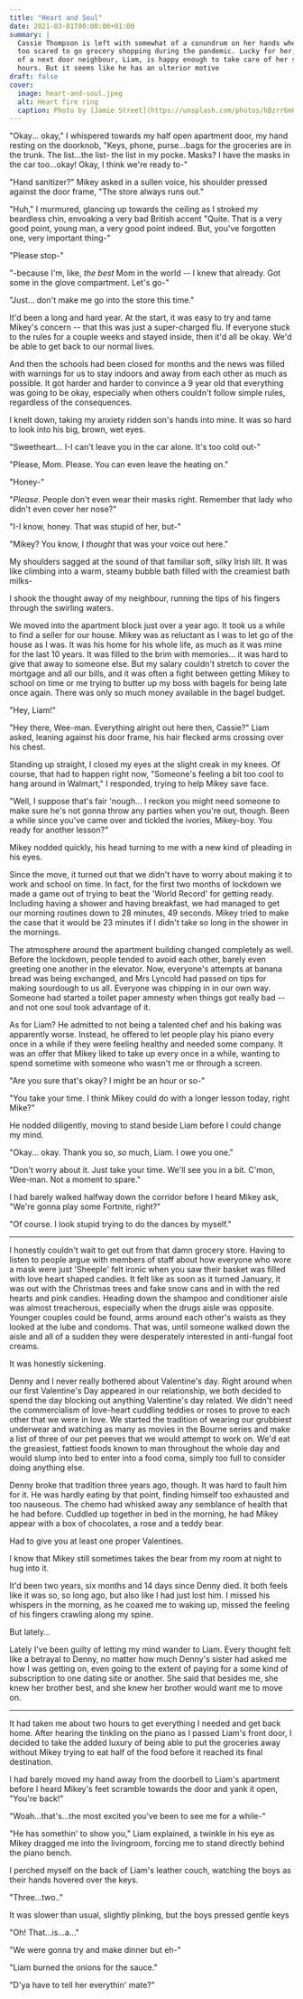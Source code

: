 ```yaml
---
title: "Heart and Soul"
date: 2021-03-01T00:00:00+01:00
summary: |
  Cassie Thompson is left with somewhat of a conundrum on her hands when her young son is
  too scared to go grocery shopping during the pandemic. Lucky for her, her handsome rouge
  of a next door neighbour, Liam, is happy enough to take care of her son for a couple
  hours. But it seems like he has an ulterior motive
draft: false
cover:
  image: heart-and-soul.jpeg
  alt: Heart fire ring
  caption: Photo by [Jamie Street](https://unsplash.com/photos/hBzrr6m6-pc)
---
```


"Okay... okay," I whispered towards my half open apartment door, my hand
resting on the doorknob, "Keys, phone, purse\...bags for the groceries
are in the trunk. The list\...the list- the list in my pocke. Masks? I
have the masks in the car too\...okay! Okay, I think we're ready to-"

"Hand sanitizer?" Mikey asked in a sullen voice, his shoulder pressed
against the door frame, "The store always runs out."

"Huh," I murmured, glancing up towards the ceiling as I stroked my
beardless chin, envoaking a very bad British accent "Quite. That is a
very good point, young man, a very good point indeed. But, you've
forgotten one, very important thing-"

"Please stop-"

"-because I'm, like, *the best* Mom in the world -- I knew that already.
Got some in the glove compartment. Let's go-"

"Just... don't make me go into the store this time."

It'd been a long and hard year. At the start, it was easy to try and
tame Mikey's concern -- that this was just a super-charged flu. If
everyone stuck to the rules for a couple weeks and stayed inside, then
it'd all be okay. We'd be able to get back to our normal lives.

And then the schools had been closed for months and the news was filled
with warnings for us to stay indoors and away from each other as much as
possible. It got harder and harder to convince a 9 year old that
everything was going to be okay, especially when others couldn't follow
simple rules, regardless of the consequences.

I knelt down, taking my anxiety ridden son's hands into mine. It was so
hard to look into his big, brown, wet eyes.

"Sweetheart... I-I can't leave you in the car alone. It's too cold out-"

"Please, Mom. Please. You can even leave the heating on."

"Honey-"

"*Please.* People don't even wear their masks right. Remember that lady
who didn't even cover her nose?"

"I-I know, honey. That was stupid of her, but-"

"Mikey? You know, I *thought* that was your voice out here."

My shoulders sagged at the sound of that familiar soft, silky Irish
lilt. It was like climbing into a warm, steamy bubble bath filled with
the creamiest bath milks-

I shook the thought away of my neighbour, running the tips of his
fingers through the swirling waters.

We moved into the apartment block just over a year ago. It took us a
while to find a seller for our house. Mikey was as reluctant as I was to
let go of the house as I was. It was his home for his whole life, as
much as it was mine for the last 10 years. It was filled to the brim
with memories... it was hard to give that away to someone else. But my
salary couldn't stretch to cover the mortgage and all our bills, and it
was often a fight between getting Mikey to school on time or me trying
to butter up my boss with bagels for being late once again. There was
only so much money available in the bagel budget.

"Hey, Liam!"

"Hey there, Wee-man. Everything alright out here then, Cassie?" Liam
asked, leaning against his door frame, his hair flecked arms crossing
over his chest.

Standing up straight, I closed my eyes at the slight creak in my knees.
Of course, that had to happen right now, "Someone's feeling a bit too
cool to hang around in Walmart," I responded, trying to help Mikey save
face.

"Well, I suppose that's fair 'nough... I reckon you might need someone
to make sure he's not gonna throw any parties when you're out, though.
Been a while since you've came over and tickled the ivories, Mikey-boy.
You ready for another lesson?"

Mikey nodded quickly, his head turning to me with a new kind of pleading
in his eyes.

Since the move, it turned out that we didn't have to worry about making
it to work and school on time. In fact, for the first two months of
lockdown we made a game out of trying to beat the 'World Record' for
getting ready. Including having a shower and having breakfast, we had
managed to get our morning routines down to 28 minutes, 49 seconds.
Mikey tried to make the case that it would be 23 minutes if I didn't
take so long in the shower in the mornings.

The atmosphere around the apartment building changed completely as well.
Before the lockdown, people tended to avoid each other, barely even
greeting one another in the elevator. Now, everyone's attempts at banana
bread was being exchanged, and Mrs Lyncold had passed on tips for making
sourdough to us all. Everyone was chipping in in our own way. Someone
had started a toilet paper amnesty when things got really bad -- and not
one soul took advantage of it.

As for Liam? He admitted to not being a talented chef and his baking was
apparently worse. Instead, he offered to let people play his piano every
once in a while if they were feeling healthy and needed some company. It
was an offer that Mikey liked to take up every once in a while, wanting
to spend sometime with someone who wasn't me or through a screen.

"Are you sure that's okay? I might be an hour or so-"

"You take your time. I think Mikey could do with a longer lesson today,
right Mike?"

He nodded diligently, moving to stand beside Liam before I could change
my mind.

"Okay... okay. Thank you so, *so* much, Liam. I owe you one."

"Don't worry about it. Just take your time. We'll see you in a bit.
C'mon, Wee-man. Not a moment to spare."

I had barely walked halfway down the corridor before I heard Mikey ask,
"We're gonna play some Fortnite, right?"

"Of course. I look stupid trying to do the dances by myself."

---

I honestly couldn't wait to get out from that damn grocery store. Having
to listen to people argue with members of staff about how everyone who
wore a mask were just 'Sheeple' felt ironic when you saw their basket
was filled with love heart shaped candies. It felt like as soon as it
turned January, it was out with the Christmas trees and fake snow cans
and in with the red hearts and pink candies. Heading down the shampoo
and conditioner aisle was almost treacherous, especially when the drugs
aisle was opposite. Younger couples could be found, arms around each
other's waists as they looked at the lube and condoms. That was, until
someone walked down the aisle and all of a sudden they were desperately
interested in anti-fungal foot creams.

It was honestly sickening.

Denny and I never really bothered about Valentine's day. Right around
when our first Valentine's Day appeared in our relationship, we both
decided to spend the day blocking out anything Valentine's day related.
We didn't need the commercialism of love-heart cuddling teddies or roses
to prove to each other that we were in love. We started the tradition of
wearing our grubbiest underwear and watching as many as movies in the
Bourne series and make a list of three of our pet peeves that we would
attempt to work on. We'd eat the greasiest, fattiest foods known to man
throughout the whole day and would slump into bed to enter into a food
coma, simply too full to consider doing anything else.

Denny broke that tradition three years ago, though. It was hard to fault
him for it. He was hardly eating by that point, finding himself too
exhausted and too nauseous. The chemo had whisked away any semblance of
health that he had before. Cuddled up together in bed in the morning, he
had Mikey appear with a box of chocolates, a rose and a teddy bear.

Had to give you at least one proper Valentines.

I know that Mikey still sometimes takes the bear from my room at night
to hug into it.

It'd been two years, six months and 14 days since Denny died. It both
feels like it was so, so long ago, but also like I had just lost him. I
missed his whispers in the morning, as he coaxed me to waking up, missed
the feeling of his fingers crawling along my spine.

But lately...

Lately I've been guilty of letting my mind wander to Liam. Every thought
felt like a betrayal to Denny, no matter how much Denny's sister had
asked me how I was getting on, even going to the extent of paying for a
some kind of subscription to one dating site or another. She said that
besides me, she knew her brother best, and she knew her brother would
want me to move on.

---

It had taken me about two hours to get everything I needed and get back
home. After hearing the tinkling on the piano as I passed Liam's front
door, I decided to take the added luxury of being able to put the
groceries away without Mikey trying to eat half of the food before it
reached its final destination.

I had barely moved my hand away from the doorbell to Liam's apartment
before I heard Mikey's feet scramble towards the door and yank it open,
"You're back!"

"Woah\...that's\...the most excited you've been to see me for a while-"

"He has somethin' to show you," Liam explained, a twinkle in his eye as
Mikey dragged me into the livingroom, forcing me to stand directly
behind the piano bench.

I perched myself on the back of Liam's leather couch, watching the boys
as their hands hovered over the keys.

"Three\...two.."

It was slower than usual, slightly plinking, but the boys pressed gentle
keys

"Oh! That\...is\...a..."

"We were gonna try and make dinner but eh-"

"Liam burned the onions for the sauce."

"D'ya have to tell her everythin' mate?"
